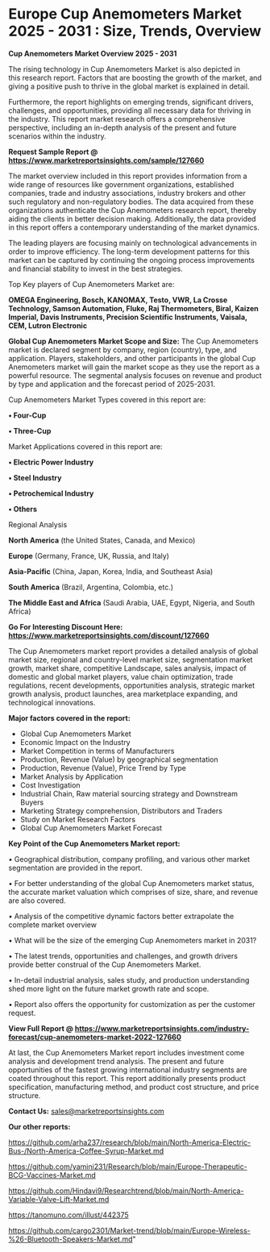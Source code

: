  # Europe Cup Anemometers Market 2025 - 2031 : Size, Trends, Overview

<Strong> Cup Anemometers Market Overview 2025 - 2031</strong>

The rising technology in Cup Anemometers Market is also depicted in this research report. Factors that are boosting the growth of the market, and giving a positive push to thrive in the global market is explained in detail.

Furthermore, the report highlights on emerging trends, significant drivers, challenges, and opportunities, providing all necessary data for thriving in the industry. This report market research offers a comprehensive perspective, including an in-depth analysis of the present and future scenarios within the industry.

<strong>Request Sample Report @ <a href=https://www.marketreportsinsights.com/sample/127660>https://www.marketreportsinsights.com/sample/127660</a></strong>

The market overview included in this report provides information from a wide range of resources like government organizations, established companies, trade and industry associations, industry brokers and other such regulatory and non-regulatory bodies. The data acquired from these organizations authenticate the Cup Anemometers research report, thereby aiding the clients in better decision making. Additionally, the data provided in this report offers a contemporary understanding of the market dynamics.

The leading players are focusing mainly on technological advancements in order to improve efficiency. The long-term development patterns for this market can be captured by continuing the ongoing process improvements and financial stability to invest in the best strategies.

Top Key players of Cup Anemometers Market are:

<strong>OMEGA Engineering, Bosch, KANOMAX, Testo, VWR, La Crosse Technology, Samson Automation, Fluke, Raj Thermometers, Biral, Kaizen Imperial, Davis Instruments, Precision Scientific Instruments, Vaisala, CEM, Lutron Electronic</strong>

<strong><b>Global Cup Anemometers Market Scope and Size:</b></strong>
The Cup Anemometers market is declared segment by company, region (country), type, and application. Players, stakeholders, and other participants in the global Cup Anemometers market will gain the market scope as they use the report as a powerful resource. The segmental analysis focuses on revenue and product by type and application and the forecast period of 2025-2031.

Cup Anemometers Market Types covered in this report are:

<strong>• Four-Cup

• Three-Cup</strong>

Market Applications covered in this report are:

<strong>• Electric Power Industry

• Steel Industry

• Petrochemical Industry

• Others</strong> 

Regional Analysis

<strong>North America</strong> (the United States, Canada, and Mexico)

<strong>Europe</strong> (Germany, France, UK, Russia, and Italy)

<strong>Asia-Pacific</strong> (China, Japan, Korea, India, and Southeast Asia)

<strong>South America</strong> (Brazil, Argentina, Colombia, etc.)

<strong>The Middle East and Africa</strong> (Saudi Arabia, UAE, Egypt, Nigeria, and South Africa)

<strong>Go For Interesting Discount Here: <a href=https://www.marketreportsinsights.com/discount/127660>https://www.marketreportsinsights.com/discount/127660</a></strong>

The Cup Anemometers market report provides a detailed analysis of global market size, regional and country-level market size, segmentation market growth, market share, competitive Landscape, sales analysis, impact of domestic and global market players, value chain optimization, trade regulations, recent developments, opportunities analysis, strategic market growth analysis, product launches, area marketplace expanding, and technological innovations.

<strong><b>Major factors covered in the report:</b></strong>
<ul>
  <li>Global Cup Anemometers Market </li>
  <li>Economic Impact on the Industry</li>
  <li>Market Competition in terms of Manufacturers</li>
  <li>Production, Revenue (Value) by geographical segmentation</li>
  <li>Production, Revenue (Value), Price Trend by Type</li>
  <li>Market Analysis by Application</li>
  <li>Cost Investigation</li>
  <li>Industrial Chain, Raw material sourcing strategy and Downstream Buyers</li>
  <li>Marketing Strategy comprehension, Distributors and Traders</li>
  <li>Study on Market Research Factors</li>
  <li>Global Cup Anemometers Market Forecast</li>
</ul>

<strong><b>Key Point of the Cup Anemometers Market report:</b></strong>

• Geographical distribution, company profiling, and various other market segmentation are provided in the report.

• For better understanding of the global Cup Anemometers market status, the accurate market valuation which comprises of size, share, and revenue are also covered.

• Analysis of the competitive dynamic factors better extrapolate the complete market overview

• What will be the size of the emerging Cup Anemometers market in 2031?

• The latest trends, opportunities and challenges, and growth drivers provide better construal of the Cup Anemometers Market.

• In-detail industrial analysis, sales study, and production understanding shed more light on the future market growth rate and scope.

• Report also offers the opportunity for customization as per the customer request.

<strong><b>View Full Report @ <a href=https://www.marketreportsinsights.com/industry-forecast/cup-anemometers-market-2022-127660>https://www.marketreportsinsights.com/industry-forecast/cup-anemometers-market-2022-127660</a></b></strong>


At last, the Cup Anemometers Market report includes investment come analysis and development trend analysis. The present and future opportunities of the fastest growing international industry segments are coated throughout this report. This report additionally presents product specification, manufacturing method, and product cost structure, and price structure.

<strong>Contact Us:</strong>
sales@marketreportsinsights.com

<strong>Our other reports:</strong>

<a href=https://github.com/arha237/research/blob/main/North-America-Electric-Bus-/North-America-Coffee-Syrup-Market.md>https://github.com/arha237/research/blob/main/North-America-Electric-Bus-/North-America-Coffee-Syrup-Market.md</a>

<a href=https://github.com/yamini231/Research/blob/main/Europe-Therapeutic-BCG-Vaccines-Market.md>https://github.com/yamini231/Research/blob/main/Europe-Therapeutic-BCG-Vaccines-Market.md</a>

<a href=https://github.com/Hindavi9/Researchtrend/blob/main/North-America-Variable-Valve-Lift-Market.md>https://github.com/Hindavi9/Researchtrend/blob/main/North-America-Variable-Valve-Lift-Market.md</a>

<a href=https://tanomuno.com/illust/442375>https://tanomuno.com/illust/442375</a>

<a href=https://github.com/cargo2301/Market-trend/blob/main/Europe-Wireless-%26-Bluetooth-Speakers-Market.md>https://github.com/cargo2301/Market-trend/blob/main/Europe-Wireless-%26-Bluetooth-Speakers-Market.md</a>"
